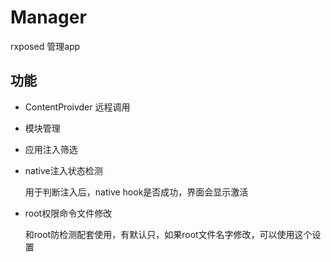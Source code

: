 # Manager

rxposed 管理app 

## 功能

+ ContentProivder 远程调用
+ 模块管理
+ 应用注入筛选
+ native注入状态检测

    用于判断注入后，native hook是否成功，界面会显示激活

+ root权限命令文件修改

    和root防检测配套使用，有默认只，如果root文件名字修改，可以使用这个设置